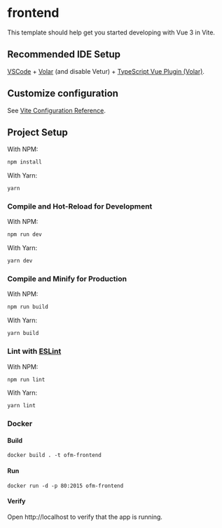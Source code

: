 # frontend

This template should help get you started developing with Vue 3 in Vite.

## Recommended IDE Setup

[VSCode](https://code.visualstudio.com/) + [Volar](https://marketplace.visualstudio.com/items?itemName=Vue.volar) (and disable Vetur) + [TypeScript Vue Plugin (Volar)](https://marketplace.visualstudio.com/items?itemName=Vue.vscode-typescript-vue-plugin).

## Customize configuration

See [Vite Configuration Reference](https://vitejs.dev/config/).

## Project Setup

With NPM:

```sh
npm install
```

With Yarn:

```sh
yarn
```

### Compile and Hot-Reload for Development

With NPM:

```sh
npm run dev
```

With Yarn:

```sh
yarn dev
```

### Compile and Minify for Production

With NPM:

```sh
npm run build
```

With Yarn:

```sh
yarn build
```

### Lint with [ESLint](https://eslint.org/)

With NPM:

```sh
npm run lint
```

With Yarn:

```sh
yarn lint
```

### Docker

#### Build

```
docker build . -t ofm-frontend
```

#### Run

```
docker run -d -p 80:2015 ofm-frontend
```

#### Verify

Open http://localhost to verify that the app is running.
